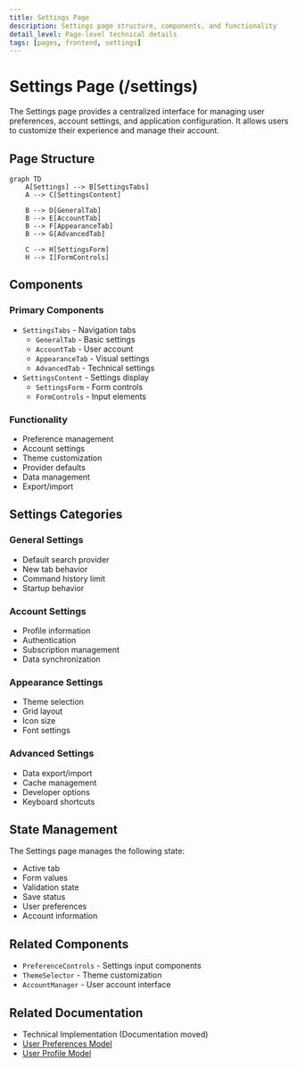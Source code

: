 ```yaml
---
title: Settings Page
description: Settings page structure, components, and functionality
detail_level: Page-level technical details
tags: [pages, frontend, settings]
---
```


# Settings Page (/settings)

The Settings page provides a centralized interface for managing user preferences, account settings, and application configuration. It allows users to customize their experience and manage their account.

## Page Structure

```mermaid
graph TD
    A[Settings] --> B[SettingsTabs]
    A --> C[SettingsContent]

    B --> D[GeneralTab]
    B --> E[AccountTab]
    B --> F[AppearanceTab]
    B --> G[AdvancedTab]

    C --> H[SettingsForm]
    H --> I[FormControls]
```

## Components

### Primary Components

- `SettingsTabs` - Navigation tabs
  - `GeneralTab` - Basic settings
  - `AccountTab` - User account
  - `AppearanceTab` - Visual settings
  - `AdvancedTab` - Technical settings
- `SettingsContent` - Settings display
  - `SettingsForm` - Form controls
  - `FormControls` - Input elements

### Functionality

- Preference management
- Account settings
- Theme customization
- Provider defaults
- Data management
- Export/import

## Settings Categories

### General Settings

- Default search provider
- New tab behavior
- Command history limit
- Startup behavior

### Account Settings

- Profile information
- Authentication
- Subscription management
- Data synchronization

### Appearance Settings

- Theme selection
- Grid layout
- Icon size
- Font settings

### Advanced Settings

- Data export/import
- Cache management
- Developer options
- Keyboard shortcuts

## State Management

The Settings page manages the following state:

- Active tab
- Form values
- Validation state
- Save status
- User preferences
- Account information

## Related Components

- `PreferenceControls` - Settings input components
- `ThemeSelector` - Theme customization
- `AccountManager` - User account interface

## Related Documentation

- Technical Implementation (Documentation moved)
- [User Preferences Model](../models/user-preferences.md)
- [User Profile Model](../models/user-profile.md)

